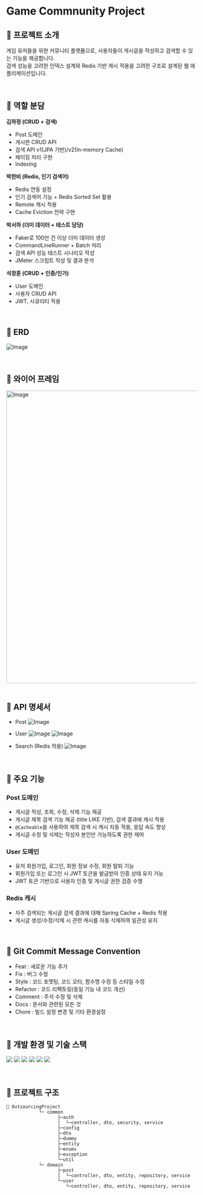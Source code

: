 # Game Commnunity Project

## 📌 프로젝트 소개
게임 유저들을 위한 커뮤니티 플랫폼으로, 사용자들이 게시글을 작성하고 검색할 수 있는 기능을 제공합니다.<br>
검색 성능을 고려한 인덱스 설계와 Redis 기반 캐시 적용을 고려한 구조로 설계된 웹 애플리케이션입니다.

 
<br>

## 📌 역할 분담
**김하정 (CRUD + 검색)**<br>

- Post 도메인<br>
- 게시판 CRUD API<br>
- 검색 API v1(JPA 기반)/v2(In-memory Cache)<br>
- 페이징 처리 구현
- Indexing

**박한비 (Redis, 인기 검색어)**<br>

- Redis 연동 설정<br>
- 인기 검색어 기능 + Redis Sorted Set 활용<br>
- Remote 캐시 적용
- Cache Eviction 전략 구현

**박서하 (더미 데이터 + 테스트 담당)**<br>

- Faker로 100만 건 이상 더미 데이터 생성<br>
- CommandLineRunner + Batch 처리
- 검색 API 성능 테스트 시나리오 작성
- JMeter 스크립트 작성 및 결과 분석

**석창훈 (CRUD + 인증/인가)**<br>

- User 도메인<br>
- 사용자 CRUD API
- JWT, 시큐리티 적용

<br>



## 📌 ERD
![Image](https://github.com/user-attachments/assets/6050a525-4c58-4b86-9e43-69ab46e4643f)

<br>

## 📌 와이어 프레임
<img width="774" alt="Image" src="https://github.com/user-attachments/assets/cac5b504-9b5b-4986-915c-b4bb10b8721e" />

<br>
<br>

## 📌 API 명세서
* Post
![Image](https://github.com/user-attachments/assets/5c8918e1-0c34-42e9-ae41-9503151904a3)

* User
![Image](https://github.com/user-attachments/assets/ecb77b3f-320e-465c-9809-284182d809c3)
![Image](https://github.com/user-attachments/assets/9a9d1ac9-dbcb-4b3c-bef4-7731990e7263)

* Search (Redis 적용)
![Image](https://github.com/user-attachments/assets/76a72bc2-85e9-430c-bc9d-153fde40907a)

<br>

## 📌 주요 기능
### Post 도메인
- 게시글 작성, 조회, 수정, 삭제 기능 제공
- 게시글 제목 검색 기능 제공 (title LIKE 기반), 검색 결과에 캐시 적용
- `@Cacheable`을 사용하여 제목 검색 시 캐시 자동 적용, 응답 속도 향상
- 게시글 수정 및 삭제는 작성자 본인만 가능하도록 권한 제어<br>
### User 도메인
- 유저 회원가입, 로그인, 회원 정보 수정, 회원 탈퇴 기능
- 회원가입 또는 로그인 시 JWT 토큰을 발급받아 인증 상태 유지 가능
- JWT 토큰 기반으로 사용자 인증 및 게시글 권한 검증 수행<br>
### Redis 캐시
- 자주 검색되는 게시글 검색 결과에 대해 Spring Cache + Redis 적용
- 게시글 생성/수정/삭제 시 관련 캐시를 자동 삭제하여 일관성 유지

<br>

## 📌 Git Commit Message Convention

* Feat : 새로운 기능 추가
* Fix : 버그 수정
* Style : 코드 포맷팅, 코드 오타, 함수명 수정 등 스타일 수정
* Refactor : 코드 리팩토링(동일 기능 내 코드 개선)
* Comment : 주석 수정 및 삭제
* Docs : 문서와 관련된 모든 것
* Chore : 빌드 설정 변경 및 기타 환경설정
 
<br>

## 📌 개발 환경 및 기술 스택
<img src="https://img.shields.io/badge/java-007396?style=for-the-badge&logo=OpenJDK&logoColor=white"> <img src="https://img.shields.io/badge/springboot-6DB33F?style=for-the-badge&logo=springboot&logoColor=white"> <img src="https://img.shields.io/badge/MySQL-4479A1?style=for-the-badge&logo=MySQL&logoColor=white"> <img src="https://img.shields.io/badge/redis-DC382D?style=for-the-badge&logo=redis&logoColor=white"> <img src="https://img.shields.io/badge/Faker-FF6F61?style=for-the-badge&logoColor=white"> <img src="https://img.shields.io/badge/Batch-0078D6?style=for-the-badge&logo=windows&logoColor=white">

<br>

## 📌 프로젝트 구조
```bas      
📁 OutsourcingProject
            └─ common
                   ├─auth
                   │  └─controller, dto, security, service
                   ├─config
                   ├─dto
                   ├─dummy
                   ├─entity
                   ├─enums
                   ├─exception
                   └─util
            └─ domain
                   ├─post
                   │  └─controller, dto, entity, repository, service
                   └─user
                      └─controller, dto, entity, repository, service
```
<br>
<br>
